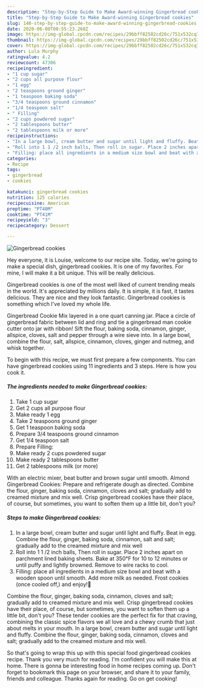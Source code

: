 ```yaml
---
description: "Step-by-Step Guide to Make Award-winning Gingerbread cookies"
title: "Step-by-Step Guide to Make Award-winning Gingerbread cookies"
slug: 140-step-by-step-guide-to-make-award-winning-gingerbread-cookies
date: 2020-06-08T08:55:23.268Z
image: https://img-global.cpcdn.com/recipes/29bbff82502cd26c/751x532cq70/gingerbread-cookies-recipe-main-photo.jpg
thumbnail: https://img-global.cpcdn.com/recipes/29bbff82502cd26c/751x532cq70/gingerbread-cookies-recipe-main-photo.jpg
cover: https://img-global.cpcdn.com/recipes/29bbff82502cd26c/751x532cq70/gingerbread-cookies-recipe-main-photo.jpg
author: Lula Murphy
ratingvalue: 4.2
reviewcount: 47306
recipeingredient:
- "1 cup sugar"
- "2 cups all purpose flour"
- "1 egg"
- "2 teaspoons ground ginger"
- "1 teaspoon baking soda"
- "3/4 teaspoons ground cinnamon"
- "1/4 teaspoon salt"
- " Filling"
- "2 cups powdered sugar"
- "2 tablespoons butter"
- "2 tablespoons milk or more"
recipeinstructions:
- "In a large bowl, cream butter and sugar until light and fluffy. Beat in egg. Combine the flour, ginger, baking soda, cinnamon, salt and salt; gradually add to the creamed mixture and mix well"
- "Roll into 1 1 /2 inch balls, Then roll in sugar. Place 2 inches apart on parchment lined baking sheets. Bake at 350°F for 10 to 12 minutes or until puffy and lightly browned. Remove to wire racks to cool."
- "Filling: place all ingredients in a medium size bowl and beat with a wooden spoon until smooth. Add more milk as needed. Frost cookies (once cooled off,) and enjoy!🙂"
categories:
- Recipe
tags:
- gingerbread
- cookies

katakunci: gingerbread cookies 
nutrition: 125 calories
recipecuisine: American
preptime: "PT40M"
cooktime: "PT41M"
recipeyield: "3"
recipecategory: Dessert

---
```



![Gingerbread cookies](https://img-global.cpcdn.com/recipes/29bbff82502cd26c/751x532cq70/gingerbread-cookies-recipe-main-photo.jpg)

Hey everyone, it is Louise, welcome to our recipe site. Today, we're going to make a special dish, gingerbread cookies. It is one of my favorites. For mine, I will make it a bit unique. This will be really delicious.

Gingerbread cookies is one of the most well liked of current trending meals in the world. It's appreciated by millions daily. It is simple, it is fast, it tastes delicious. They are nice and they look fantastic. Gingerbread cookies is something which I've loved my whole life.

Gingerbread Cookie Mix layered in a one quart canning jar. Place a circle of gingerbread fabric between lid and ring and tie a gingerbread man cookie cutter onto jar with ribbon! Sift the flour, baking soda, cinnamon, ginger, allspice, cloves, salt and pepper through a wire sieve into. In a large bowl, combine the flour, salt, allspice, cinnamon, cloves, ginger and nutmeg, and whisk together.


To begin with this recipe, we must first prepare a few components. You can have gingerbread cookies using 11 ingredients and 3 steps. Here is how you cook it.

<!--inarticleads1-->

##### The ingredients needed to make Gingerbread cookies:

1. Take 1 cup sugar
1. Get 2 cups all purpose flour
1. Make ready 1 egg
1. Take 2 teaspoons ground ginger
1. Get 1 teaspoon baking soda
1. Prepare 3/4 teaspoons ground cinnamon
1. Get 1/4 teaspoon salt
1. Prepare  Filling:
1. Make ready 2 cups powdered sugar
1. Make ready 2 tablespoons butter
1. Get 2 tablespoons milk (or more)


With an electric mixer, beat butter and brown sugar until smooth. Almond Gingerbread Cookies: Prepare and refrigerate dough as directed. Combine the flour, ginger, baking soda, cinnamon, cloves and salt; gradually add to creamed mixture and mix well. Crisp gingerbread cookies have their place, of course, but sometimes, you want to soften them up a little bit, don&#39;t you? 

<!--inarticleads2-->

##### Steps to make Gingerbread cookies:

1. In a large bowl, cream butter and sugar until light and fluffy. Beat in egg. Combine the flour, ginger, baking soda, cinnamon, salt and salt; gradually add to the creamed mixture and mix well
1. Roll into 1 1 /2 inch balls, Then roll in sugar. Place 2 inches apart on parchment lined baking sheets. Bake at 350°F for 10 to 12 minutes or until puffy and lightly browned. Remove to wire racks to cool.
1. Filling: place all ingredients in a medium size bowl and beat with a wooden spoon until smooth. Add more milk as needed. Frost cookies (once cooled off,) and enjoy!🙂


Combine the flour, ginger, baking soda, cinnamon, cloves and salt; gradually add to creamed mixture and mix well. Crisp gingerbread cookies have their place, of course, but sometimes, you want to soften them up a little bit, don&#39;t you? These tender cookies are the perfect fix for that craving, combining the classic spice flavors we all love and a chewy crumb that just about melts in your mouth. In a large bowl, cream butter and sugar until light and fluffy. Combine the flour, ginger, baking soda, cinnamon, cloves and salt; gradually add to the creamed mixture and mix well. 

So that's going to wrap this up with this special food gingerbread cookies recipe. Thank you very much for reading. I'm confident you will make this at home. There is gonna be interesting food in home recipes coming up. Don't forget to bookmark this page on your browser, and share it to your family, friends and colleague. Thanks again for reading. Go on get cooking!
